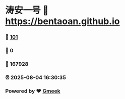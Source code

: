 # 涛安一号 :link: https://bentaoan.github.io 
### :page_facing_up: [101](https://bentaoan.github.io/tag.html) 
### :speech_balloon: 0 
### :hibiscus: 167928 
### :alarm_clock: 2025-08-04 16:30:35 
### Powered by :heart: [Gmeek](https://github.com/Meekdai/Gmeek)
